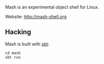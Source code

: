 Mash is an experimental object shell for Linux.

Website: http://mash-shell.org

## Hacking

Mash is built with [sbt](http://www.scala-sbt.org/):

    cd mash
    sbt run

